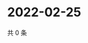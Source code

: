 # 2022-02-25

共 0 条

<!-- BEGIN WEIBO -->
<!-- 最后更新时间 Fri Feb 25 2022 02:01:11 GMT+0800 (China Standard Time) -->

<!-- END WEIBO -->
